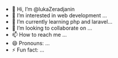 - 👋 Hi, I’m @lukaZeradjanin
- 👀 I’m interested in web development ...
- 🌱 I’m currently learning php and laravel...
- 💞️ I’m looking to collaborate on ...
- 📫 How to reach me ...
- 😄 Pronouns: ...
- ⚡ Fun fact: ...

<!---
lukaZeradjanin/lukaZeradjanin is a ✨ special ✨ repository because its `README.md` (this file) appears on your GitHub profile.
You can click the Preview link to take a look at your changes.
--->
